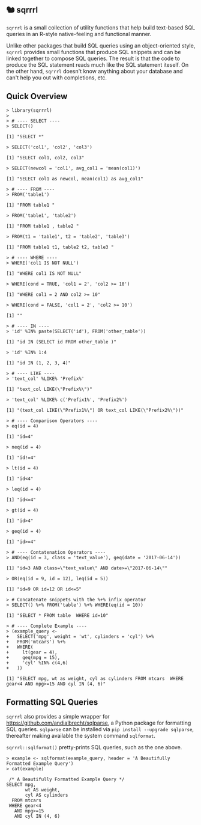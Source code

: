 🐿 sqrrrl
--------

`sqrrrl` is a small collection of utility functions that help build
text-based SQL queries in an R-style native-feeling and functional
manner.

Unlike other packages that build SQL queries using an object-oriented
style, `sqrrrl` provides small functions that produce SQL snippets and
can be linked together to compose SQL queries. The result is that the
code to produce the SQL statement reads much like the SQL statement
iteself. On the other hand, `sqrrrl` doesn't know anything about your
database and can't help you out with completions, etc.

Quick Overview
--------------

    > library(sqrrrl)
    > 
    > # ---- SELECT ----
    > SELECT()

    [1] "SELECT *"

    > SELECT('col1', 'col2', 'col3')

    [1] "SELECT col1, col2, col3"

    > SELECT(newcol = 'col1', avg_col1 = 'mean(col1)')

    [1] "SELECT col1 as newcol, mean(col1) as avg_col1"

    > # ---- FROM ----
    > FROM('table1')

    [1] "FROM table1 "

    > FROM('table1', 'table2')

    [1] "FROM table1 , table2 "

    > FROM(t1 = 'table1', t2 = 'table2', 'table3')

    [1] "FROM table1 t1, table2 t2, table3 "

    > # ---- WHERE ----
    > WHERE('col1 IS NOT NULL')

    [1] "WHERE col1 IS NOT NULL"

    > WHERE(cond = TRUE, 'col1 = 2', 'col2 >= 10')

    [1] "WHERE col1 = 2 AND col2 >= 10"

    > WHERE(cond = FALSE, 'col1 = 2', 'col2 >= 10')

    [1] ""

    > # ---- IN ----
    > 'id' %IN% paste(SELECT('id'), FROM('other_table'))

    [1] "id IN (SELECT id FROM other_table )"

    > 'id' %IN% 1:4

    [1] "id IN (1, 2, 3, 4)"

    > # ---- LIKE ----
    > 'text_col' %LIKE% 'Prefix%'

    [1] "text_col LIKE(\"Prefix%\")"

    > 'text_col' %LIKE% c('Prefix1%', 'Prefix2%')

    [1] "(text_col LIKE(\"Prefix1%\") OR text_col LIKE(\"Prefix2%\"))"

    > # ---- Comparison Operators ----
    > eq(id = 4)

    [1] "id=4"

    > neq(id = 4)

    [1] "id!=4"

    > lt(id = 4)

    [1] "id<4"

    > leq(id = 4)

    [1] "id<=4"

    > gt(id = 4)

    [1] "id>4"

    > geq(id = 4)

    [1] "id>=4"

    > # ---- Contatenation Operators ----
    > AND(eq(id = 3, class = 'text_value'), geq(date = '2017-06-14'))

    [1] "id=3 AND class=\"text_value\" AND date>=\"2017-06-14\""

    > OR(eq(id = 9, id = 12), leq(id = 5))

    [1] "id=9 OR id=12 OR id<=5"

    > # Concatenate snippets with the %+% infix operator
    > SELECT() %+% FROM('table') %+% WHERE(eq(id = 10))

    [1] "SELECT * FROM table  WHERE id=10"

    > # ---- Complete Example ----
    > (example_query <- 
    +   SELECT('mpg', weight = 'wt', cylinders = 'cyl') %+%
    +   FROM('mtcars') %+%
    +   WHERE(
    +     lt(gear = 4),
    +     geq(mpg = 15),
    +     'cyl' %IN% c(4,6)
    +   ))

    [1] "SELECT mpg, wt as weight, cyl as cylinders FROM mtcars  WHERE gear<4 AND mpg>=15 AND cyl IN (4, 6)"

Formatting SQL Queries
----------------------

`sqrrrl` also provides a simple wrapper for
<https://github.com/andialbrecht/sqlparse>, a Python package for
formatting SQL queries. `sqlparse` can be installed via
`pip install --upgrade sqlparse`, thereafter making available the system
command `sqlformat`.

`sqrrrl::sqlformat()` pretty-prints SQL queries, such as the one above.

    > example <- sqlformat(example_query, header = 'A Beautifully Formatted Example Query')
    > cat(example)

     /* A Beautifully Formatted Example Query */
    SELECT mpg,
           wt AS weight,
           cyl AS cylinders
      FROM mtcars
     WHERE gear<4
       AND mpg>=15
       AND cyl IN (4, 6)
